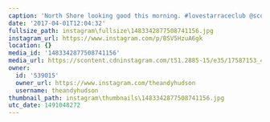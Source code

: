 ```yaml
---
caption: 'North Shore looking good this morning. #lovestarraceclub @scottbikes_pt'
date: '2017-04-01T12:04:32'
fullsize_path: instagram\fullsize\1483342877508741156.jpg
instagram_url: https://www.instagram.com/p/BSV5HzuA6gk
location: {}
media_id: '1483342877508741156'
media_url: https://scontent.cdninstagram.com/t51.2885-15/e35/17587153_405359269843384_3412180108822183936_n.jpg
owner:
  id: '539015'
  owner_url: https://www.instagram.com/theandyhudson
  username: theandyhudson
thumbnail_path: instagram\thumbnails\1483342877508741156.jpg
utc_date: 1491048272
---
```

